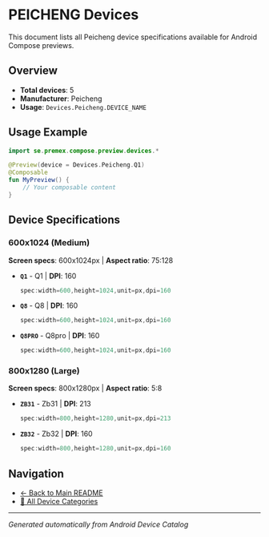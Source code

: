 # PEICHENG Devices

This document lists all Peicheng device specifications available for Android Compose previews.

## Overview

- **Total devices**: 5
- **Manufacturer**: Peicheng
- **Usage**: `Devices.Peicheng.DEVICE_NAME`

## Usage Example

```kotlin
import se.premex.compose.preview.devices.*

@Preview(device = Devices.Peicheng.Q1)
@Composable
fun MyPreview() {
    // Your composable content
}
```

## Device Specifications

### 600x1024 (Medium)

**Screen specs**: 600x1024px | **Aspect ratio**: 75:128

- **`Q1`** - Q1 | **DPI**: 160
  ```kotlin
  spec:width=600,height=1024,unit=px,dpi=160
  ```

- **`Q8`** - Q8 | **DPI**: 160
  ```kotlin
  spec:width=600,height=1024,unit=px,dpi=160
  ```

- **`Q8PRO`** - Q8pro | **DPI**: 160
  ```kotlin
  spec:width=600,height=1024,unit=px,dpi=160
  ```

### 800x1280 (Large)

**Screen specs**: 800x1280px | **Aspect ratio**: 5:8

- **`ZB31`** - Zb31 | **DPI**: 213
  ```kotlin
  spec:width=800,height=1280,unit=px,dpi=213
  ```

- **`ZB32`** - Zb32 | **DPI**: 160
  ```kotlin
  spec:width=800,height=1280,unit=px,dpi=160
  ```

## Navigation

- [← Back to Main README](../../README.md)
- [📱 All Device Categories](../README.md)

---
*Generated automatically from Android Device Catalog*
